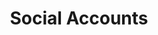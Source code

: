 ---
title: "Social Accounts"
description: "External social accounts for DessieOwO"
links: 
  - link: "mailto:dessieowo.com"
    name: "Email"
  - link: "/blog"
    name: "Blog"
  - link: "https://dessiexyz.tumblr.com"
    name: "Tumblr"
  - link: "https://www.chess.com/member/dessieowo"
    name: "Chess.com"
  - link: "https://bsky.app/profile/dessieowo.com"
    name: "Bluesky"
  - link: "https://dessieowo.itch.io/"
    name: "Itch.io"
  - link: "https://steamcommunity.com/id/DesmosGraphing/"
    name: "Steam (Player)"
---